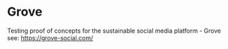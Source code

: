 # Grove

Testing proof of concepts for the sustainable social media platform - Grove
see: https://grove-social.com/
